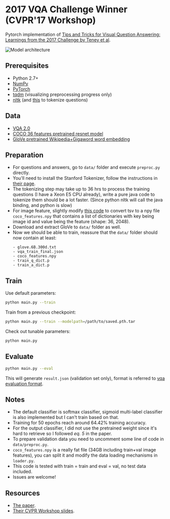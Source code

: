 # 2017 VQA Challenge Winner (CVPR'17 Workshop)
Pytorch implementation of [Tips and Tricks for Visual Question Answering: Learnings from the 2017 Challenge by Teney et al](https://arxiv.org/pdf/1708.02711.pdf).

![Model architecture](https://i.imgur.com/phBHIqZ.png)

## Prerequisites
- Python 2.7+
- [NumPy](http://www.numpy.org/)
- [PyTorch](http://pytorch.org/)
- [tqdm](https://pypi.python.org/pypi/tqdm) (visualizing preprocessing progress only)
- [nltk](http://www.nltk.org/install.html) (and [this](https://nlp.stanford.edu/software/tokenizer.shtml) to tokenize questions)


## Data
- [VQA 2.0](http://visualqa.org/download.html)
- [COCO 36 features pretrained resnet model](https://github.com/peteanderson80/bottom-up-attention#pretrained-features)
- [GloVe pretrained Wikipedia+Gigaword word embedding](https://nlp.stanford.edu/projects/glove/)


## Preparation
- For questions and answers, go to `data/` folder and execute `preproc.py` directly.
- You'll need to install the Stanford Tokenizer, follow the instructions in [their page](https://nlp.stanford.edu/software/tokenizer.shtml).
- The tokenizing step may take up to 36 hrs to process the training questions (I have a Xeon E5 CPU already), write a pure java code to tokenize them should be a lot faster. (Since python nltk will call the java binding, and python is slow)
- For image feature, slightly modify [this code](https://github.com/peteanderson80/bottom-up-attention/blob/master/tools/read_tsv.py) to convert tsv to a npy file `coco_features.npy` that contains a list of dictionaries with key being image id and value being the feature (shape: 36, 2048).
- Download and extract GloVe to `data/` folder as well.
- Now we should be able to train, reassure that the `data/` folder should now contain at least:
  ```
  - glove.6B.300d.txt
  - vqa_train_final.json
  - coco_features.npy
  - train_q_dict.p
  - train_a_dict.p
  ```


## Train
Use default parameters:
```bash
python main.py --train
```
Train from a previous checkpoint:
```bash
python main.py --train --modelpath=/path/to/saved.pth.tar
```
Check out tunable parameters:
```bash
python main.py
```

## Evaluate
```bash
python main.py --eval
```
This will generate `result.json` (validation set only), format is referred to [vqa evaluation format](http://www.visualqa.org/evaluation.html). 


## Notes
- The default classifier is softmax classifier, sigmoid multi-label classifier is also implemented but I can't train based on that.
- Training for 50 epochs reach around 64.42% training accuracy.
- For the output classifier, I did not use the pretrained weight since it's hard to retrieve so I followed *eq. 5* in the paper.
- To prepare validation data you need to uncomment some line of code in `data/preproc.py`.
- `coco_features.npy` is a really fat file (34GB including train+val image features), you can split it and modify the data loading mechanisms in `loader.py`.
- This code is tested with train = train and eval = val, no test data included.
- Issues are welcome!


## Resources
- [The paper](https://arxiv.org/pdf/1708.02711.pdf).
- [Their CVPR Workshop slides](http://cs.adelaide.edu.au/~Damien/Research/VQA-Challenge-Slides-TeneyAnderson.pdf).
